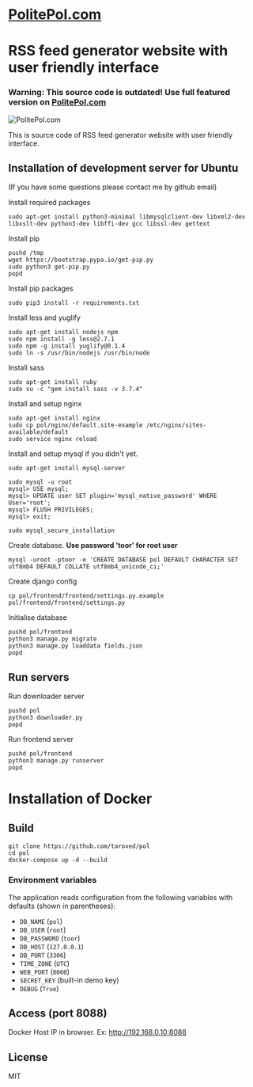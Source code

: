 # [PolitePol.com](http://politepol.com "RSS Feed Generator")
# RSS feed generator website with user friendly interface

### Warning: This source code is outdated! Use full featured version on [PolitePol.com](http://politepol.com "RSS Feed Generator")

![PolitePol.com](frontend/frontend/assets/frontend/images/apple-touch-icon-144x144-precomposed.png "PolitePol.com")

This is source code of RSS feed generator website with user friendly interface.

## Installation of development server for Ubuntu
(If you have some questions please contact me by github email)

Install required packages
```
sudo apt-get install python3-minimal libmysqlclient-dev libxml2-dev libxslt-dev python3-dev libffi-dev gcc libssl-dev gettext
```

Install pip
```
pushd /tmp
wget https://bootstrap.pypa.io/get-pip.py
sudo python3 get-pip.py
popd
```

Install pip packages
```
sudo pip3 install -r requirements.txt
```

Install less and yuglify
```
sudo apt-get install nodejs npm
sudo npm install -g less@2.7.1
sudo npm -g install yuglify@0.1.4
sudo ln -s /usr/bin/nodejs /usr/bin/node
```

Install sass
```
sudo apt-get install ruby
sudo su -c "gem install sass -v 3.7.4"
```

Install and setup nginx
```
sudo apt-get install nginx
sudo cp pol/nginx/default.site-example /etc/nginx/sites-available/default
sudo service nginx reload
```

Install and setup mysql if you didn't yet.
```
sudo apt-get install mysql-server

sudo mysql -u root
mysql> USE mysql;
mysql> UPDATE user SET plugin='mysql_native_password' WHERE User='root';
mysql> FLUSH PRIVILEGES;
mysql> exit;

sudo mysql_secure_installation
```

Create database. **Use password 'toor' for root user**
```
mysql -uroot -ptoor -e 'CREATE DATABASE pol DEFAULT CHARACTER SET utf8mb4 DEFAULT COLLATE utf8mb4_unicode_ci;'
```

Create django config
```
cp pol/frontend/frontend/settings.py.example pol/frontend/frontend/settings.py
```

Initialise database
```
pushd pol/frontend
python3 manage.py migrate
python3 manage.py loaddata fields.json
popd
```

## Run servers

Run downloader server
```
pushd pol
python3 downloader.py
popd
```

Run frontend server
```
pushd pol/frontend
python3 manage.py runserver
popd
```

# Installation of Docker

## Build
```
git clone https://github.com/taroved/pol
cd pol
docker-compose up -d --build
```

### Environment variables
The application reads configuration from the following variables with defaults
(shown in parentheses):

* `DB_NAME` (`pol`)
* `DB_USER` (`root`)
* `DB_PASSWORD` (`toor`)
* `DB_HOST` (`127.0.0.1`)
* `DB_PORT` (`3306`)
* `TIME_ZONE` (`UTC`)
* `WEB_PORT` (`8000`)
* `SECRET_KEY` (built-in demo key)
* `DEBUG` (`True`)

## Access (port 8088)
Docker Host IP in browser. Ex:
http://192.168.0.10:8088


## License

MIT
